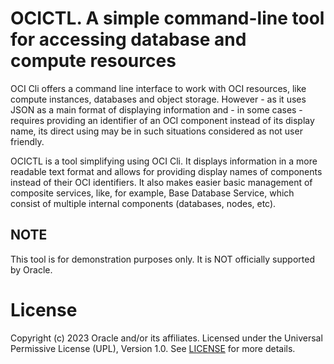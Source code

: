 # OCICTL. A simple command-line tool for accessing database and compute resources

OCI Cli offers a command line interface to work with OCI resources, like compute instances, databases and object storage. However - as it uses JSON as a main format of displaying information and - in some cases - requires providing an identifier of an OCI component instead of its display name, its direct using may be in such situations considered as not user friendly.

OCICTL is a tool simplifying using OCI Cli. It displays information in a more readable text format and allows for providing display names of components instead of their OCI identifiers. It also makes easier basic management of composite services, like, for example, Base Database Service, which consist of multiple internal components (databases, nodes, etc).

## NOTE
This tool is for demonstration purposes only. It is NOT officially supported by Oracle.

# License
Copyright (c) 2023 Oracle and/or its affiliates.
Licensed under the Universal Permissive License (UPL), Version 1.0.
See [LICENSE](https://github.com/oracle-devrel/technology-engineering/blob/main/LICENSE) for more details.

